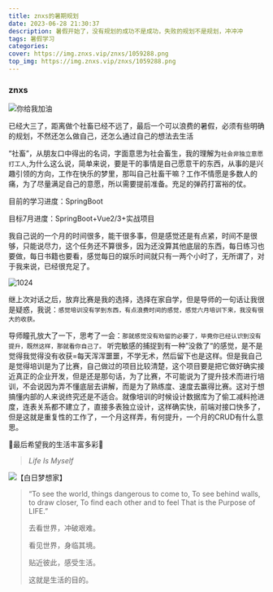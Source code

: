 ```yaml
---
title: znxs的暑期规划
date: 2023-06-28 21:30:37
description: 暑假开始了，没有规划的成功不是成功，失败的规划不是规划，冲冲冲
tags: 暑假学习
categories:
cover: https://img.znxs.vip/znxs/1059288.png
top_img: https://img.znxs.vip/znxs/1059288.png
---
```


### znxs

![你给我加油](https://img.znxs.vip/znxs/1059288.png)



已经大三了，距离做个社畜已经不远了，最后一个可以浪费的暑假，必须有些明确的规划，不然还怎么做自己，还怎么通过自己的想法去生活

“社畜”，从朋友口中得出的名词，字面意思为社会畜生，我的理解为`社会非独立意愿打工人`,为什么这么说，简单来说，要是干的事情是自己愿意干的东西，从事的是兴趣引领的方向，工作在快乐的梦里，那叫自己社畜干嘛？工作不情愿是多数人的痛，为了尽量满足自己的意愿，所以需要提前准备。充足的弹药打富裕的仗。

目前的学习进度：SpringBoot

目标7月进度：SpringBoot+Vue2/3+实战项目

我自己说的一个月的时间很多，能干很多事，但是感觉还是有点紧，时间不是很够，只能说尽力，这个任务还不算很多，因为还没算其他底层的东西，每日练习也要做，每日书籍也要看，感觉每日的娱乐时间就只有一两个小时了，无所谓了，对于我来说，已经很充足了。

![1024](https://img.znxs.vip/study/7c3d4104549b19d4ab5ae173b403d580.gif)



继上次对话之后，放弃比赛是我的选择，选择在家自学，但是导师的一句话让我很是疑惑，我说：`感觉培训没有学到东西，有点浪费时间的感觉，感觉六月培训下来，我没有很大的收获。`

导师瞳孔放大了一下，思考了一会：`那就感觉没有劝留的必要了，毕竟你已经认识到没有提升，既然这样，那就看你自己了。` 听完敏感的捕捉到有一种”没救了“的感觉，是不是觉得我觉得没有收获=每天浑浑噩噩，不学无术，然后留下也是这样。但是我自己是觉得培训是为了比赛，自己做过的项目比较清楚，这个项目要是把它做好确实接近真正的企业开发，但是还是那句话，为了比赛，不可能说为了提升技术而进行培训，不会说因为弄不懂底层去讲解，而是为了熟练度、速度去赢得比赛。这对于想搞懂内部的人来说终究还是不适合。就像培训的时候设计数据库为了偷工减料抢进度，连表关系都不建立了，直接多表独立设计，这样确实快，前端对接口快多了，但是这就是重复性的工作了，一个月这样弄，有何提升，一个月的CRUD有什么意思。

🌈最后希望我的生活丰富多彩🌈

> *Life Is Myself*

![【白日梦想家】](https://img.zcool.cn/community/01a8da5e0ed4caa801216518c06288.jpg@1280w_1l_2o_100sh.jpg)



> “To see the world, things dangerous to come to,
> To see behind walls, to draw closer,
> To find each other and to feel
> That is the Purpose of LIFE.”
>
> 去看世界，冲破艰难。
>
> 看见世界，身临其境。
>
> 贴近彼此，感受生活。
>
> 这就是生活的目的。

